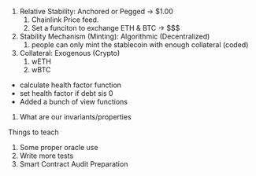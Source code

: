 1. Relative Stability: Anchored or Pegged -> $1.00
   1. Chainlink Price feed.
   2. Set a funciton to exchange ETH & BTC -> $$$
2. Stability Mechanism (Minting): Algorithmic (Decentralized)
   1. people can only mint the stablecoin with enough collateral (coded)
3. Collateral: Exogenous (Crypto)
   1. wETH
   2. wBTC

- calculate health factor function
- set health factor if debt sis 0
- Added a bunch of view functions

1. What are our invariants/properties

Things to teach

1. Some proper oracle use
2. Write more tests
3. Smart Contract Audit Preparation
